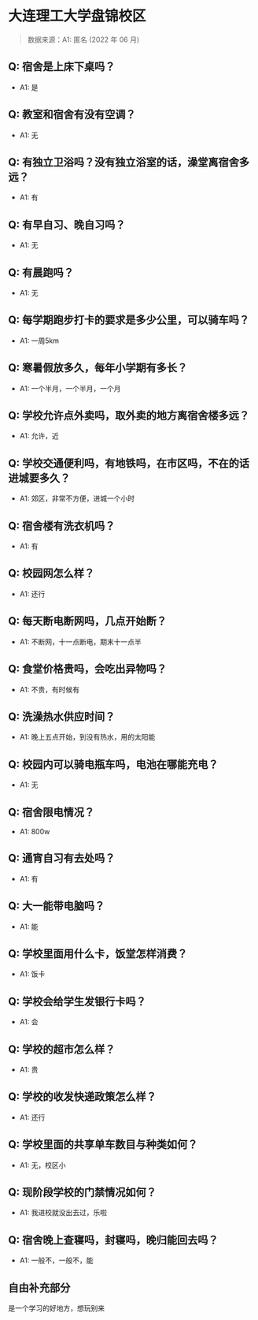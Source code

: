 # 大连理工大学盘锦校区

> 数据来源：A1: 匿名 (2022 年 06 月)

## Q: 宿舍是上床下桌吗？

- A1: 是

## Q: 教室和宿舍有没有空调？

- A1: 无

## Q: 有独立卫浴吗？没有独立浴室的话，澡堂离宿舍多远？

- A1: 有

## Q: 有早自习、晚自习吗？

- A1: 无

## Q: 有晨跑吗？

- A1: 无

## Q: 每学期跑步打卡的要求是多少公里，可以骑车吗？

- A1: 一周5km

## Q: 寒暑假放多久，每年小学期有多长？

- A1: 一个半月，一个半月，一个月

## Q: 学校允许点外卖吗，取外卖的地方离宿舍楼多远？

- A1: 允许，近

## Q: 学校交通便利吗，有地铁吗，在市区吗，不在的话进城要多久？

- A1: 郊区，非常不方便，进城一个小时

## Q: 宿舍楼有洗衣机吗？

- A1: 有

## Q: 校园网怎么样？

- A1: 还行

## Q: 每天断电断网吗，几点开始断？

- A1: 不断网，十一点断电，期末十一点半

## Q: 食堂价格贵吗，会吃出异物吗？

- A1: 不贵，有时候有

## Q: 洗澡热水供应时间？

- A1: 晚上五点开始，到没有热水，用的太阳能

## Q: 校园内可以骑电瓶车吗，电池在哪能充电？

- A1: 无

## Q: 宿舍限电情况？

- A1: 800w

## Q: 通宵自习有去处吗？

- A1: 有

## Q: 大一能带电脑吗？

- A1: 能

## Q: 学校里面用什么卡，饭堂怎样消费？

- A1: 饭卡

## Q: 学校会给学生发银行卡吗？

- A1: 会

## Q: 学校的超市怎么样？

- A1: 贵

## Q: 学校的收发快递政策怎么样？

- A1: 还行

## Q: 学校里面的共享单车数目与种类如何？

- A1: 无，校区小

## Q: 现阶段学校的门禁情况如何？

- A1: 我进校就没出去过，乐啦

## Q: 宿舍晚上查寝吗，封寝吗，晚归能回去吗？

- A1: 一般不，一般不，能

## 自由补充部分

是一个学习的好地方，想玩别来